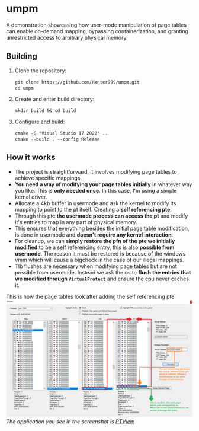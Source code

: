 # umpm
A demonstration showcasing how user-mode manipulation of page tables can enable on-demand mapping, bypassing containerization, and granting unrestricted access to arbitrary physical memory.

## Building

1. Clone the repository:
   ```
   git clone https://github.com/Hxnter999/umpm.git
   cd umpm
   ```

2. Create and enter build directory:
   ```
   mkdir build && cd build
   ```

3. Configure and build:
   ```
   cmake -G "Visual Studio 17 2022" ..
   cmake --build . --config Release
   ```

## How it works
- The project is straightforward, it involves modifying page tables to achieve specific mappings. 
- **You need a way of modifying your page tables initially** in whatever way you like. This is **only needed once**. In this case, I'm using a simple kernel driver. 
- Allocate a 4kb buffer in usermode and ask the kernel to modify its mapping to point to the pt itself. Creating a **self referencing pte**.
- Through this pte **the usermode process can access the pt** and modify it's entries to map in any part of physical memory.
- This ensures that everything besides the initial page table modification, is done in usermode and **doesn't require any kernel interaction**.
- For cleanup, we can **simply restore the pfn of the pte we initially modified** to be a self referencing entry, this is also **possible from usermode**. The reason it must be restored is because of the windows vmm which will cause a bigcheck in the case of our illegal mappings.
- Tlb flushes are necessary when modifying page tables but are not possible from usermode. Instead we ask the os to **flush the entries that we modified through `VirtualProtect`** and ensure the cpu never caches it. 

This is how the page tables look after adding the self referencing pte:
![PTView](assets/ptview.png)
*The application you see in the screenshot is [PTView](https://github.com/VollRagm/PTView)*
